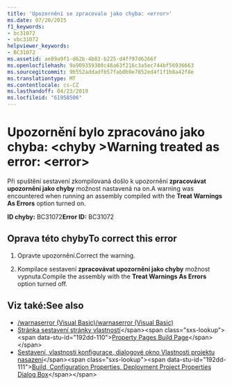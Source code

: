 ```yaml
---
title: 'Upozornění se zpracovalo jako chyba: <error>'
ms.date: 07/20/2015
f1_keywords:
- bc31072
- vbc31072
helpviewer_keywords:
- BC31072
ms.assetid: ae89a9f1-d62b-4b83-b225-d4ff97d6266f
ms.openlocfilehash: 9a909359380c48a63f216c3a5ec744bf56936663
ms.sourcegitcommit: 9b552addadfb57fab0b9e7852ed4f1f1b8a42f8e
ms.translationtype: MT
ms.contentlocale: cs-CZ
ms.lasthandoff: 04/23/2019
ms.locfileid: "61958506"
---
```

# <a name="warning-treated-as-error-error"></a><span data-ttu-id="192dd-102">Upozornění bylo zpracováno jako chyba: \<chyby ></span><span class="sxs-lookup"><span data-stu-id="192dd-102">Warning treated as error: \<error></span></span>
<span data-ttu-id="192dd-103">Při spuštění sestavení zkompilovaná došlo k upozornění **zpracovávat upozornění jako chyby** možnost nastavená na on.</span><span class="sxs-lookup"><span data-stu-id="192dd-103">A warning was encountered when running an assembly compiled with the **Treat Warnings As Errors** option turned on.</span></span>  
  
 <span data-ttu-id="192dd-104">**ID chyby:** BC31072</span><span class="sxs-lookup"><span data-stu-id="192dd-104">**Error ID:** BC31072</span></span>  
  
## <a name="to-correct-this-error"></a><span data-ttu-id="192dd-105">Oprava této chyby</span><span class="sxs-lookup"><span data-stu-id="192dd-105">To correct this error</span></span>  
  
1. <span data-ttu-id="192dd-106">Opravte upozornění.</span><span class="sxs-lookup"><span data-stu-id="192dd-106">Correct the warning.</span></span>  
  
2. <span data-ttu-id="192dd-107">Kompilace sestavení **zpracovávat upozornění jako chyby** možnost vypnuta.</span><span class="sxs-lookup"><span data-stu-id="192dd-107">Compile the assembly with the **Treat Warnings As Errors** option turned off.</span></span>  
  
## <a name="see-also"></a><span data-ttu-id="192dd-108">Viz také:</span><span class="sxs-lookup"><span data-stu-id="192dd-108">See also</span></span>

- [<span data-ttu-id="192dd-109">/warnaserror (Visual Basic)</span><span class="sxs-lookup"><span data-stu-id="192dd-109">/warnaserror (Visual Basic)</span></span>](../../visual-basic/reference/command-line-compiler/warnaserror.md)
- <span data-ttu-id="192dd-110">[Stránka sestavení stránky vlastností](https://docs.microsoft.com/previous-versions/visualstudio/visual-studio-2010/zxbs6ywz(v=vs.100))</span><span class="sxs-lookup"><span data-stu-id="192dd-110">[Property Pages Build Page](https://docs.microsoft.com/previous-versions/visualstudio/visual-studio-2010/zxbs6ywz(v=vs.100))</span></span>
- <span data-ttu-id="192dd-111">[Sestavení, vlastnosti konfigurace, dialogové okno Vlastnosti projektu nasazení](https://docs.microsoft.com/previous-versions/visualstudio/visual-studio-2010/1befw7hy(v=vs.100))</span><span class="sxs-lookup"><span data-stu-id="192dd-111">[Build, Configuration Properties, Deployment Project Properties Dialog Box](https://docs.microsoft.com/previous-versions/visualstudio/visual-studio-2010/1befw7hy(v=vs.100))</span></span>

